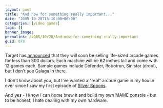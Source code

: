 ```yaml
---
layout: post
title: "And now for something really important..."
date: "2005-10-28T16:10:00+06:00"
categories: [video games]
tags: []
banner_image: 
permalink: /2005/10/28/And-now-for-something-really-important
guid: 878
---
```


Target has <a href="http://www.mybiggames.com/index_files/page0007.htm">announced</a> that they will soon be selling life-sized arcade games for less than 500 dollars. Each machine will be 62 inches tall and come with 12 games each. Sample games include Defender, Robotron, Sinistar (drool), but I don't see Galaga in there.

I don't know about you, but I've wanted a "real" arcade game in my house ever since I saw my first episode of <a href="http://www.sitcomsonline.com/silverspoons.html">Silver Spoons</a>.

And yes - I know I can home brew it and build my own MAME console - but to be honest, I hate dealing with my own hardware.
